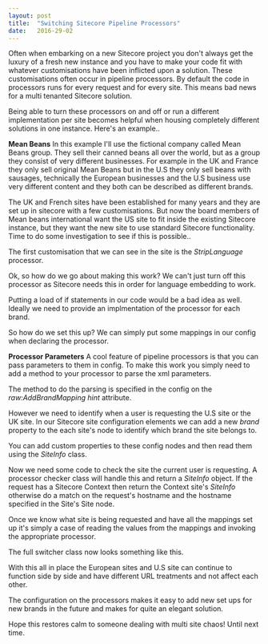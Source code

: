 ```yaml
---
layout: post
title:  "Switching Sitecore Pipeline Processors"
date:   2016-29-02
---
```


<p class="intro"><span class="dropcap">O</span>ften when embarking on a new Sitecore project you don't always get the luxury of a fresh new instance and you have to make your code fit with whatever customisations have been inflicted upon a solution. These customisations often occur in pipeline processors. By default the code in processors runs for every request and for every site. This means bad news for a multi tenanted Sitecore solution.
</p>

Being able to turn these processors on and off or run a different implementation per site becomes helpful when housing completely different solutions in one instance. Here's an example..

<strong>Mean Beans</strong>
In this example I'll use the fictional company called Mean Beans group. They sell their canned beans all over the world, but as a group they consist of very different businesses. For example in the UK and France they only sell original Mean Beans but in the U.S they only sell beans with sausages, technically the European businesses and the U.S business use very different content and they both can be described as different brands.

The UK and French sites have been established for many years and they are set up in sitecore with a few customisations. But now the board members of Mean beans international want the US site to fit inside the existing Sitecore instance, but they want the new site to use standard Sitecore functionality. Time to do some investigation to see if this is possible..

The first customisation that we can see in the site is the <em>StripLanguage</em> processor.

<script src="https://gist.github.com/ianjohngraham/8efe0cc90370c4ed246e.js"></script>

Ok, so how do we go about making this work? We can't just turn off this processor as Sitecore needs this in order for language embedding to work.

Putting a load of if statements in our code would be a bad idea as well. Ideally we need to provide an implmentation of the processor for each brand.

So how do we set this up? We can simply put some mappings in our config when declaring the processor.

<script src="https://gist.github.com/ianjohngraham/66ffbcd04a93abd94362.js"></script>

<strong>Processor Parameters</strong>
A cool feature of pipeline processors is that you can pass parameters to them in config. To make this work you simply need to add a method to your processor to parse the xml parameters.

<script src="https://gist.github.com/ianjohngraham/5763bccbf33ad234aa95.js"></script>

The method to do the parsing is specified in the config on the <em>raw:AddBrandMapping </em> <em>hint</em> attribute.

However we need to identify when a user is requesting the U.S site or the UK site. In our Sitecore site configuration elements we can add a new <em>brand</em> property to the each site's node to identify which brand the site belongs to.

<script src="https://gist.github.com/ianjohngraham/1aa398b857151632e0dc.js"></script>

You can add custom properties to these config nodes and then read them using the <em>SiteInfo</em> class.

<script src="https://gist.github.com/ianjohngraham/5f9b2d0c0b1752b47145.js"></script>

Now we need some code to check the site the current user is requesting. A processor checker class will handle this and return a <em>SiteInfo</em> object. If the request has a Sitecore Context then return the Context site's <em>SiteInfo</em> otherwise do a match on the request's hostname and the hostname specified in the Site's Site node.

<script src="https://gist.github.com/ianjohngraham/3db1f534086b63726690.js"></script>

Once we know what site is being requested and have all the mappings set up it's simply a case of reading the values from the mappings and invoking the appropriate processor.

The full switcher class now looks something like this.

<script src="https://gist.github.com/ianjohngraham/68c6e6bc93e452041dde.js"></script>

With this all in place the European sites and U.S site can continue to function side by side and have different URL treatments and not affect each other.

The configuration on the processors makes it easy to add new set ups for new brands in the future and makes for quite an elegant solution.

Hope this restores calm to someone dealing with multi site chaos! Until next time.


